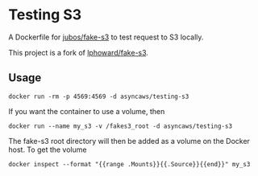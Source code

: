 # Testing S3

A Dockerfile for [jubos/fake-s3](https://github.com/jubos/fake-s3)
to test request to S3 locally.

This project is a fork of [lphoward/fake-s3](https://github.com/lphoward/fake-s3).

## Usage

```cli
docker run -rm -p 4569:4569 -d asyncaws/testing-s3
```

If you want the container to use a volume, then

```cli
docker run --name my_s3 -v /fakes3_root -d asyncaws/testing-s3
```

The fake-s3 root directory will then be added as a volume on the Docker host. To get the volume

```cli
docker inspect --format "{{range .Mounts}}{{.Source}}{{end}}" my_s3
```
